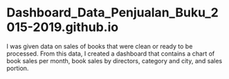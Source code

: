 # Dashboard_Data_Penjualan_Buku_2015-2019.github.io
I was given data on sales of books that were clean or ready to be processed. From this data, I created a dashboard that contains a chart of book sales per month, book sales by directors, category and city, and sales portion.
